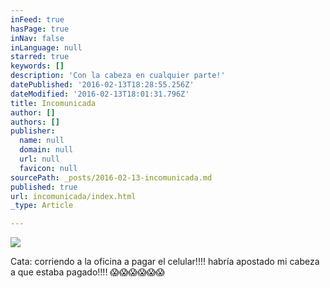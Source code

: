 ```yaml
---
inFeed: true
hasPage: true
inNav: false
inLanguage: null
starred: true
keywords: []
description: 'Con la cabeza en cualquier parte!'
datePublished: '2016-02-13T18:28:55.256Z'
dateModified: '2016-02-13T18:01:31.796Z'
title: Incomunicada
author: []
authors: []
publisher:
  name: null
  domain: null
  url: null
  favicon: null
sourcePath: _posts/2016-02-13-incomunicada.md
published: true
url: incomunicada/index.html
_type: Article

---
```

![](https://the-grid-user-content.s3-us-west-2.amazonaws.com/aa5b5a59-e2b4-4e0d-8267-107d0398a3a6.jpg)

Cata: corriendo a la oficina a pagar el celular!!!! habría apostado mi cabeza a que estaba pagado!!!! 😱😱😱😱😱😱